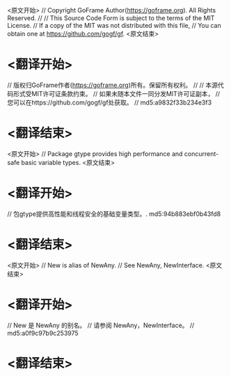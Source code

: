 
<原文开始>
// Copyright GoFrame Author(https://goframe.org). All Rights Reserved.
//
// This Source Code Form is subject to the terms of the MIT License.
// If a copy of the MIT was not distributed with this file,
// You can obtain one at https://github.com/gogf/gf.
<原文结束>

# <翻译开始>
// 版权归GoFrame作者(https://goframe.org)所有。保留所有权利。
//
// 本源代码形式受MIT许可证条款约束。
// 如果未随本文件一同分发MIT许可证副本，
// 您可以在https://github.com/gogf/gf处获取。
// md5:a9832f33b234e3f3
# <翻译结束>


<原文开始>
// Package gtype provides high performance and concurrent-safe basic variable types.
<原文结束>

# <翻译开始>
// 包gtype提供高性能和线程安全的基础变量类型。. md5:94b883ebf0b43fd8
# <翻译结束>


<原文开始>
// New is alias of NewAny.
// See NewAny, NewInterface.
<原文结束>

# <翻译开始>
// New 是 NewAny 的别名。
// 请参阅 NewAny，NewInterface。
// md5:a0f9c97b9c253975
# <翻译结束>

